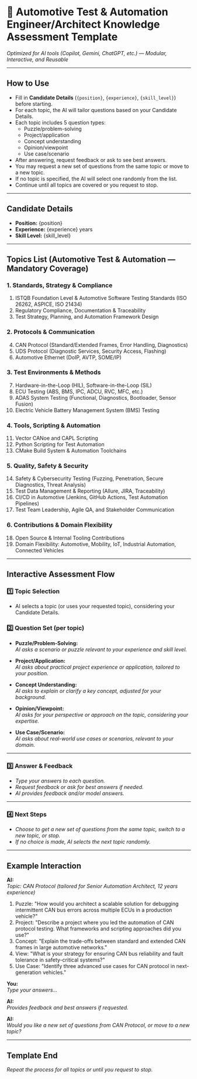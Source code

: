 # 🚗 Automotive Test & Automation Engineer/Architect Knowledge Assessment Template

*Optimized for AI tools (Copilot, Gemini, ChatGPT, etc.) — Modular, Interactive, and Reusable*

---

## How to Use

- Fill in **Candidate Details** (`{position}`, `{experience}`, `{skill_level}`) before starting.
- For each topic, the AI will tailor questions based on your Candidate Details.
- Each topic includes 5 question types:
  - Puzzle/problem-solving
  - Project/application
  - Concept understanding
  - Opinion/viewpoint
  - Use case/scenario
- After answering, request feedback or ask to see best answers.
- You may request a new set of questions from the same topic or move to a new topic.
- If no topic is specified, the AI will select one randomly from the list.
- Continue until all topics are covered or you request to stop.

---

## Candidate Details

- **Position:** {position}
- **Experience:** {experience} years
- **Skill Level:** {skill_level}

---

## Topics List (Automotive Test & Automation — Mandatory Coverage)

### 1. Standards, Strategy & Compliance
1. ISTQB Foundation Level & Automotive Software Testing Standards (ISO 26262, ASPICE, ISO 21434)
2. Regulatory Compliance, Documentation & Traceability
3. Test Strategy, Planning, and Automation Framework Design

### 2. Protocols & Communication
4. CAN Protocol (Standard/Extended Frames, Error Handling, Diagnostics)
5. UDS Protocol (Diagnostic Services, Security Access, Flashing)
6. Automotive Ethernet (DoIP, AVTP, SOME/IP)

### 3. Test Environments & Methods
7. Hardware-in-the-Loop (HIL), Software-in-the-Loop (SIL)
8. ECU Testing (ABS, BMS, IPC, ADCU, RVC, MFC, etc.)
9. ADAS System Testing (Functional, Diagnostics, Bootloader, Sensor Fusion)
10. Electric Vehicle Battery Management System (BMS) Testing

### 4. Tools, Scripting & Automation
11. Vector CANoe and CAPL Scripting
12. Python Scripting for Test Automation
13. CMake Build System & Automation Toolchains

### 5. Quality, Safety & Security
14. Safety & Cybersecurity Testing (Fuzzing, Penetration, Secure Diagnostics, Threat Analysis)
15. Test Data Management & Reporting (Allure, JIRA, Traceability)
16. CI/CD in Automotive (Jenkins, GitHub Actions, Test Automation Pipelines)
17. Test Team Leadership, Agile QA, and Stakeholder Communication

### 6. Contributions & Domain Flexibility
18. Open Source & Internal Tooling Contributions
19. Domain Flexibility: Automotive, Mobility, IoT, Industrial Automation, Connected Vehicles

---

## Interactive Assessment Flow

### 1️⃣ Topic Selection

- AI selects a topic (or uses your requested topic), considering your Candidate Details.

### 2️⃣ Question Set (per topic)

- **Puzzle/Problem-Solving:**  
  *AI asks a scenario or puzzle relevant to your experience and skill level.*

- **Project/Application:**  
  *AI asks about practical project experience or application, tailored to your position.*

- **Concept Understanding:**  
  *AI asks to explain or clarify a key concept, adjusted for your background.*

- **Opinion/Viewpoint:**  
  *AI asks for your perspective or approach on the topic, considering your expertise.*

- **Use Case/Scenario:**  
  *AI asks about real-world use cases or scenarios, relevant to your domain.*

---

### 3️⃣ Answer & Feedback

- *Type your answers to each question.*
- *Request feedback or ask for best answers if needed.*
- *AI provides feedback and/or model answers.*

---

### 4️⃣ Next Steps

- *Choose to get a new set of questions from the same topic, switch to a new topic, or stop.*
- *If no choice is made, AI selects the next topic randomly.*

---

## Example Interaction

**AI:**  
*Topic: CAN Protocol (tailored for Senior Automation Architect, 12 years experience)*  
1. Puzzle: "How would you architect a scalable solution for debugging intermittent CAN bus errors across multiple ECUs in a production vehicle?"  
2. Project: "Describe a project where you led the automation of CAN protocol testing. What frameworks and scripting approaches did you use?"  
3. Concept: "Explain the trade-offs between standard and extended CAN frames in large automotive networks."  
4. View: "What is your strategy for ensuring CAN bus reliability and fault tolerance in safety-critical systems?"  
5. Use Case: "Identify three advanced use cases for CAN protocol in next-generation vehicles."

**You:**  
*Type your answers...*

**AI:**  
*Provides feedback and best answers if requested.*

**AI:**  
*Would you like a new set of questions from CAN Protocol, or move to a new topic?*

---

## Template End

*Repeat the process for all topics or until you request to stop.*
